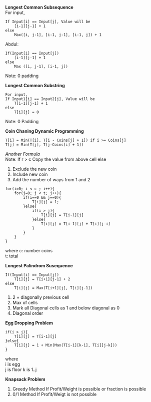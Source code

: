 **Longest Common Subsequence**  
For input,  
```
If Input[i] == Input[j], Value will be  
    [i-1][j-1] + 1
else  
    Max([i, j-1], [i-1, j-1], [i-1, j]) + 1  
```

Abdul:  
```
If(Input[i] == Input[j])  
    [i-1][j-1] + 1  
else  
    Max ([i, j-1], [i-1, j])
```
Note: 0 padding

**Longest Common Substring**  
```
For input,  
If Input1[i] == Input2[j], Value will be  
    T[i-1][j-1] + 1  
else 
    T[i][j] = 0
```
Note: 0 Padding


**Coin Chaning Dynamic Programming**  
```
T[i] = Min(T[i], T[i - Coins[j] + 1]) if i >= Coins[j]
T[j] = Min(T[j], T[j-Coins[i] + 1])
```
*Another Formula*  
Note:
If r > c Copy the value from above cell
else
1. Exclude the new coin
2. Include new coin
3. Add the number of ways from 1 and 2

```
for(i=0; i < c ; i++){
    for(j=0; j < t; j++){
        if(i==0 && j==0){
            T[i][j] = 1;
        }else{
            if(i > j){
                T[i][j] = T[i-1][j]
            }else{
                T[i][j] = T[i-1][j] + T[i][j-i]
            }
        }
    }    
}
```
where c: number coins  
t: total  




**Longest Palindrom Susequence**  
```
If(Input[i] == Input[j])  
    T[i][j] = T[i+1][j-1] + 2  
else  
    T[i][j] = Max(T[i+1][j], T[i][j-1])
```

1. 2 + diagonally previous cell
2. Max of cells
3. Mark all Diagonal cells as 1 and below diagonal as 0
4. Diagonal order

**Egg Dropping Problem**  
```
if(i > j){
    T[i][j] = T[i-1][j]
}else{
    T[i][j] = 1 + Min(Max(T[i-1][k-1], T[i][j-k]))
}
```
where  
i is egg  
j is floor
k is 1..j


**Knapsack Problem**
1. Greedy Method
    If Profit/Weight is possible or fraction is possible
2. 0/1 Method
    If Profit/Weigt is not possible

